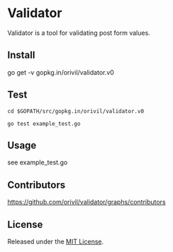 # Validator

Validator is a tool for validating post form values.

## Install

go get -v gopkg.in/orivil/validator.v0

## Test

```
cd $GOPATH/src/gopkg.in/orivil/validator.v0

go test example_test.go
```

## Usage

see example_test.go

## Contributors

https://github.com/orivil/validator/graphs/contributors

## License

Released under the [MIT License](https://github.com/orivil/validator/blob/master/LICENSE).

